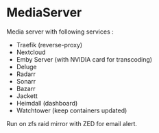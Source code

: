 # MediaServer

Media server with following services :
- Traefik (reverse-proxy)
- Nextcloud
- Emby Server (with NVIDIA card for transcoding)
- Deluge
- Radarr
- Sonarr
- Bazarr
- Jackett
- Heimdall (dashboard)
- Watchtower (keep containers updated)

Run on zfs raid mirror with ZED for email alert.

